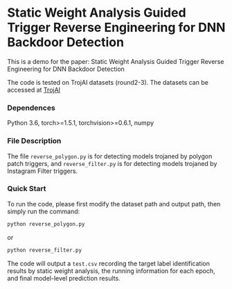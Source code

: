 # Static Weight Analysis Guided Trigger Reverse Engineering for DNN Backdoor Detection

This is a demo for the paper: Static Weight Analysis Guided Trigger Reverse Engineering for DNN Backdoor Detection

The code is tested on TrojAI datasets (round2-3). The datasets can be accessed at [TrojAI](https://pages.nist.gov/trojai/docs/data.html)


### Dependences
Python 3.6, torch>=1.5.1, torchvision>=0.6.1, numpy

### File Description
The file `reverse_polygon.py` is for detecting models trojaned by polygon patch triggers, and `reverse_filter.py` is for 
detecting models trojaned by Instagram Filter triggers. 

### Quick Start
To run the code, please first modify the dataset path and output path,
then simply run the command:
```bash
python reverse_polygon.py
```
or
```bash
python reverse_filter.py
```
The code will output a `test.csv` recording the target label identification results by static weight analysis,
the running information for each epoch, and final model-level prediction results.
